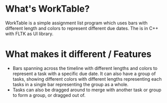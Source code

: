 # What's WorkTable?
WorkTable is a simple assignment list program which uses bars with different length and colors to represent different due dates. The is in C++ with FLTK as UI library.
# What makes it different / Features
- Bars spanning across the timeline with different lengths and colors to represent a task with a specific due date. It can also have a group of tasks, showing different colors with different lengths representing each tasks in a single bar representing the group as a whole.
- Tasks can also be dragged around to merge with another task or group to form a group, or dragged out of.
